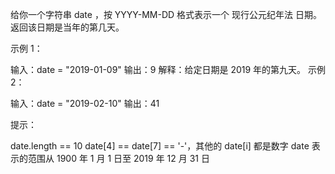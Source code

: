 给你一个字符串 date ，按 YYYY-MM-DD 格式表示一个 现行公元纪年法 日期。返回该日期是当年的第几天。

示例 1：

输入：date = "2019-01-09"
输出：9
解释：给定日期是 2019 年的第九天。
示例 2：

输入：date = "2019-02-10"
输出：41

提示：

date.length == 10
date[4] == date[7] == '-'，其他的 date[i] 都是数字
date 表示的范围从 1900 年 1 月 1 日至 2019 年 12 月 31 日

